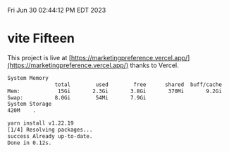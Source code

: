 Fri Jun 30 02:44:12 PM EDT 2023

# vite Fifteen


This project is live at [https://marketingpreference.vercel.app/](https://marketingpreference.vercel.app/) thanks to Vercel.

```bash
System Memory
               total        used        free      shared  buff/cache   available
Mem:            15Gi       2.3Gi       3.8Gi       370Mi       9.2Gi        12Gi
Swap:          8.0Gi        54Mi       7.9Gi
System Storage
420M	.
```
```bash
yarn install v1.22.19
[1/4] Resolving packages...
success Already up-to-date.
Done in 0.12s.
```
```bash
